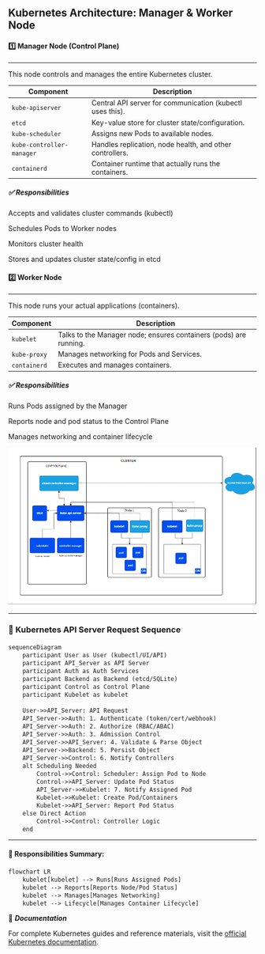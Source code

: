 ## Kubernetes Architecture: Manager & Worker Node

#### 1️⃣ Manager Node (Control Plane)

----------------------------

This node controls and manages the entire Kubernetes cluster.

| Component                 | Description                                               |
| ------------------------- | --------------------------------------------------------- |
| `kube-apiserver`          | Central API server for communication (kubectl uses this). |
| `etcd`                    | Key-value store for cluster state/configuration.          |
| `kube-scheduler`          | Assigns new Pods to available nodes.                      |
| `kube-controller-manager` | Handles replication, node health, and other controllers.  |
| `containerd`              | Container runtime that actually runs the containers.      |

##### ✅ Responsibilities

Accepts and validates cluster commands (kubectl)

Schedules Pods to Worker nodes

Monitors cluster health

Stores and updates cluster state/config in etcd
#### 2️⃣ Worker Node

------------------------

This node runs your actual applications (containers).

| Component    | Description                                                       |
| ------------ | ----------------------------------------------------------------- |
| `kubelet`    | Talks to the Manager node; ensures containers (pods) are running. |
| `kube-proxy` | Manages networking for Pods and Services.                         |
| `containerd` | Executes and manages containers.                                  |

##### ✅ Responsibilities

Runs Pods assigned by the Manager

Reports node and pod status to the Control Plane

Manages networking and container lifecycle

![Kubernetes Architecture](k8s-architecture.PNG)

------------------------------------------------------


### 🔄 Kubernetes API Server Request Sequence

```mermaid
sequenceDiagram
    participant User as User (kubectl/UI/API)
    participant API_Server as API Server
    participant Auth as Auth Services
    participant Backend as Backend (etcd/SQLite)
    participant Control as Control Plane
    participant Kubelet as kubelet

    User->>API_Server: API Request
    API_Server->>Auth: 1. Authenticate (token/cert/webhook)
    API_Server->>Auth: 2. Authorize (RBAC/ABAC)
    API_Server->>Auth: 3. Admission Control
    API_Server->>API_Server: 4. Validate & Parse Object
    API_Server->>Backend: 5. Persist Object
    API_Server->>Control: 6. Notify Controllers
    alt Scheduling Needed
        Control->>Control: Scheduler: Assign Pod to Node
        Control->>API_Server: Update Pod Status
        API_Server->>Kubelet: 7. Notify Assigned Pod
        Kubelet->>Kubelet: Create Pod/Containers
        Kubelet->>API_Server: Report Pod Status
    else Direct Action
        Control->>Control: Controller Logic
    end
```

-----------------------------------------------

#### 🔄 Responsibilities Summary:

```mermaid
flowchart LR
    kubelet[kubelet] --> Runs[Runs Assigned Pods]
    kubelet --> Reports[Reports Node/Pod Status]
    kubelet --> Manages[Manages Networking]
    kubelet --> Lifecycle[Manages Container Lifecycle]
```

📘 ***Documentation***

For complete Kubernetes guides and reference materials, visit the [official Kubernetes documentation](https://kubernetes.io/docs/).






